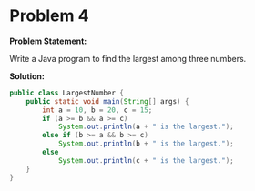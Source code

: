 # Problem 4

**Problem Statement:**

Write a Java program to find the largest among three numbers.

**Solution:**

```java
public class LargestNumber {
    public static void main(String[] args) {
        int a = 10, b = 20, c = 15;
        if (a >= b && a >= c)
            System.out.println(a + " is the largest.");
        else if (b >= a && b >= c)
            System.out.println(b + " is the largest.");
        else
            System.out.println(c + " is the largest.");
    }
}
```